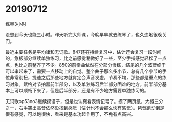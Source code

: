 # 20190712

练琴3小时

没想到今天也能三小时。昨天听完大师课，今晚早早就去练琴了，也久违地很晚关门。

最近主要任务是平均律和无词歌。847还在持续复习中，估计还会复习一段时间的，急板部分继续单独练习，比之前感觉稍微好了一些，至少手指感觉轻松了一点点，也比之前整齐了不少。850的前奏曲依然在分部分慢练，结尾的几个波音终于可以串起来了，需要一点移动上的自觉。整个曲子那么多小节，总有几个小节的手位非常别扭，提速之后那些地方就肯定会声音发虚，节奏不均，那些都是重点的练习对象。赋格对节拍器前半部分，以及单独练习后半部分困难的地方。前半部分基本上可以顺畅下来了，但是后半部分，还是有不少地方需要单独练习的。

无词歌op53no3继续摸谱子，但是也认真看表情记号了。摸了两页纸，大概三分之一，右手突出高音依然没找到感觉（估计也不会那么快有感觉）。琶音跑动倒是很有感觉，可以跑很快，看来是基本功起作用了，不免有点高兴。
